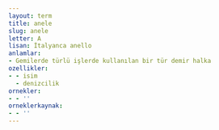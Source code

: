 ```yaml
---
layout: term
title: anele
slug: anele
letter: A
lisan: İtalyanca anello
anlamlar:
- Gemilerde türlü işlerde kullanılan bir tür demir halka
ozellikler:
- - isim
  - denizcilik
ornekler:
- - ''
orneklerkaynak:
- - ''
---
```

